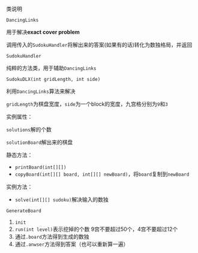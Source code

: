 类说明

`DancingLinks`

用于解决**exact cover problem**

调用传入的`SudokuHandler`将解出来的答案(如果有的话)转化为数独格局，并返回



`SudokuHandler`

纯粹的方法类，用于辅助`DancingLinks`



`SudokuDLX(int gridLength, int side)`

利用`DancingLinks`算法来解决

`gridLength`为棋盘宽度，`side`为一个block的宽度，九宫格分别为`9`和`3`

实例属性：

`solutions`解的个数

`solutionBoard`解出来的棋盘

静态方法：

* `printBoard(int[][])`
* `copyBoard(int[][] board, int[][] newBoard)`，将`board`复制到`newBoard`

实例方法：

* `solve(int[][] sudoku)`解决输入的数独



`GenerateBoard`

1. `init`
2. `run(int level)`表示挖掉的个数 9宫不要超过50个，4宫不要超过12个
3. 通过`.board`方法得到生成的数独
4. 通过`.anwser`方法得到答案（也可以重新算一遍）